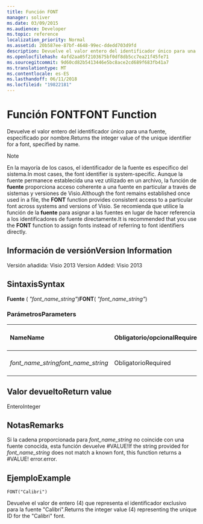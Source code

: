 ```yaml
---
title: Función FONT
manager: soliver
ms.date: 03/09/2015
ms.audience: Developer
ms.topic: reference
localization_priority: Normal
ms.assetid: 20b587ee-87bf-4648-99ec-ddedd703d9fd
description: Devuelve el valor entero del identificador único para una fuente, especificado por nombre.
ms.openlocfilehash: 4afd2aa05f2103675bf0df8db5cc7ea21f45fe71
ms.sourcegitcommit: 9d60cd82b5413446e5bc8ace2cd689f683fb41a7
ms.translationtype: MT
ms.contentlocale: es-ES
ms.lasthandoff: 06/11/2018
ms.locfileid: "19822181"
---
```

# <a name="font-function"></a><span data-ttu-id="e90e0-103">Función FONT</span><span class="sxs-lookup"><span data-stu-id="e90e0-103">FONT Function</span></span>

<span data-ttu-id="e90e0-104">Devuelve el valor entero del identificador único para una fuente, especificado por nombre.</span><span class="sxs-lookup"><span data-stu-id="e90e0-104">Returns the integer value of the unique identifier for a font, specified by name.</span></span>
  
> [!NOTE]
> <span data-ttu-id="e90e0-105">En la mayoría de los casos, el identificador de la fuente es específico del sistema.</span><span class="sxs-lookup"><span data-stu-id="e90e0-105">In most cases, the font identifier is system-specific.</span></span> <span data-ttu-id="e90e0-106">Aunque la fuente permanece establecida una vez utilizado en un archivo, la función de **fuente** proporciona acceso coherente a una fuente en particular a través de sistemas y versiones de Visio.</span><span class="sxs-lookup"><span data-stu-id="e90e0-106">Although the font remains established once used in a file, the **FONT** function provides consistent access to a particular font across systems and versions of Visio.</span></span> <span data-ttu-id="e90e0-107">Se recomienda que utilice la función de la **fuente** para asignar a las fuentes en lugar de hacer referencia a los identificadores de fuente directamente.</span><span class="sxs-lookup"><span data-stu-id="e90e0-107">It is recommended that you use the **FONT** function to assign fonts instead of referring to font identifiers directly.</span></span> 
  
## <a name="version-information"></a><span data-ttu-id="e90e0-108">Información de versión</span><span class="sxs-lookup"><span data-stu-id="e90e0-108">Version Information</span></span>

<span data-ttu-id="e90e0-109">Versión añadida: Visio 2013
</span><span class="sxs-lookup"><span data-stu-id="e90e0-109">Version Added: Visio 2013</span></span> 
  
## <a name="syntax"></a><span data-ttu-id="e90e0-110">Sintaxis</span><span class="sxs-lookup"><span data-stu-id="e90e0-110">Syntax</span></span>

 <span data-ttu-id="e90e0-111">**Fuente** ( _"font_name_string"_)</span><span class="sxs-lookup"><span data-stu-id="e90e0-111">**FONT**( _"font_name_string"_)</span></span>
  
### <a name="parameters"></a><span data-ttu-id="e90e0-112">Parámetros</span><span class="sxs-lookup"><span data-stu-id="e90e0-112">Parameters</span></span>

|<span data-ttu-id="e90e0-113">**Name**</span><span class="sxs-lookup"><span data-stu-id="e90e0-113">**Name**</span></span>|<span data-ttu-id="e90e0-114">**Obligatorio/opcional**</span><span class="sxs-lookup"><span data-stu-id="e90e0-114">**Required/Optional**</span></span>|<span data-ttu-id="e90e0-115">**Tipo de datos**</span><span class="sxs-lookup"><span data-stu-id="e90e0-115">**Data Type**</span></span>|<span data-ttu-id="e90e0-116">**Descripción**</span><span class="sxs-lookup"><span data-stu-id="e90e0-116">**Description**</span></span>|
|:-----|:-----|:-----|:-----|
| <span data-ttu-id="e90e0-117">_font_name_string_</span><span class="sxs-lookup"><span data-stu-id="e90e0-117">_font_name_string_</span></span> <br/> |<span data-ttu-id="e90e0-118">Obligatorio</span><span class="sxs-lookup"><span data-stu-id="e90e0-118">Required</span></span>  <br/> |<span data-ttu-id="e90e0-119">**string**</span><span class="sxs-lookup"><span data-stu-id="e90e0-119">**string**</span></span> <br/> |<span data-ttu-id="e90e0-120">Nombre de la fuente.</span><span class="sxs-lookup"><span data-stu-id="e90e0-120">The name of the font.</span></span>  <br/> |
   
## <a name="return-value"></a><span data-ttu-id="e90e0-121">Valor devuelto</span><span class="sxs-lookup"><span data-stu-id="e90e0-121">Return value</span></span>

<span data-ttu-id="e90e0-122">Entero</span><span class="sxs-lookup"><span data-stu-id="e90e0-122">Integer</span></span>
  
## <a name="remarks"></a><span data-ttu-id="e90e0-123">Notas</span><span class="sxs-lookup"><span data-stu-id="e90e0-123">Remarks</span></span>

<span data-ttu-id="e90e0-124">Si la cadena proporcionada para *font_name_string* no coincide con una fuente conocida, esta función devuelve #VALUE!</span><span class="sxs-lookup"><span data-stu-id="e90e0-124">If the string provided for  *font_name_string*  does not match a known font, this function returns a #VALUE!</span></span> <span data-ttu-id="e90e0-125">error.</span><span class="sxs-lookup"><span data-stu-id="e90e0-125">error.</span></span> 
  
## <a name="example"></a><span data-ttu-id="e90e0-126">Ejemplo</span><span class="sxs-lookup"><span data-stu-id="e90e0-126">Example</span></span>

 `FONT("Calibri")`
  
<span data-ttu-id="e90e0-127">Devuelve el valor de entero (4) que representa el identificador exclusivo para la fuente "Calibri".</span><span class="sxs-lookup"><span data-stu-id="e90e0-127">Returns the integer value (4) representing the unique ID for the "Calibri" font.</span></span>
  

